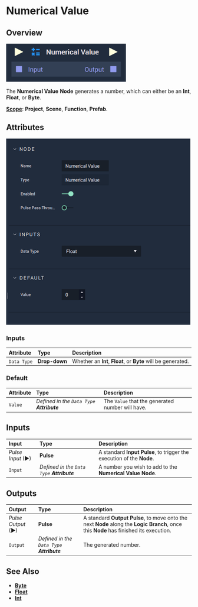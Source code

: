 # Numerical Value

## Overview

![The Numerical Value Node.](../../.gitbook/assets/numericalvalueupdatedimage.png)

The **Numerical Value** **Node** generates a number, which can either be an **Int**, **Float**, or **Byte**.

[**Scope**](../overview.md#scopes): **Project**, **Scene**, **Function**, **Prefab**.

## Attributes

![The Numerical Value Node Attributes.](../../.gitbook/assets/node-numerical-value2-attr.png)

### Inputs

| Attribute | Type | Description |
| :--- | :--- | :--- |
| `Data Type` | **Drop-down** | Whether an **Int**, **Float**, or **Byte** will be generated. |

### Default

| Attribute | Type | Description |
| :--- | :--- | :--- |
| `Value` | _Defined in the `Data Type` **Attribute**_ | The `Value` that the generated number will have. |

## Inputs

| Input | Type | Description |
| :--- | :--- | :--- |
| _Pulse Input_ \(►\) | **Pulse** | A standard **Input Pulse**, to trigger the execution of the **Node**. |
| `Input` | _Defined in the `Data Type` **Attribute**_ | A number you wish to add to the **Numerical Value** **Node**. |

## Outputs

| Output | Type | Description |
| :--- | :--- | :--- |
| _Pulse Output_ \(►\) | **Pulse** | A standard **Output Pulse**, to move onto the next **Node** along the **Logic Branch**, once this **Node** has finished its execution. |
| `Output` | _Defined in the `Data Type` **Attribute**_ | The generated number. |

## See Also

* [**Byte**](../../objects-and-types/data-types/byte.md)
* [**Float**](../../objects-and-types/data-types/float.md)
* [**Int**](../../objects-and-types/data-types/int.md)

